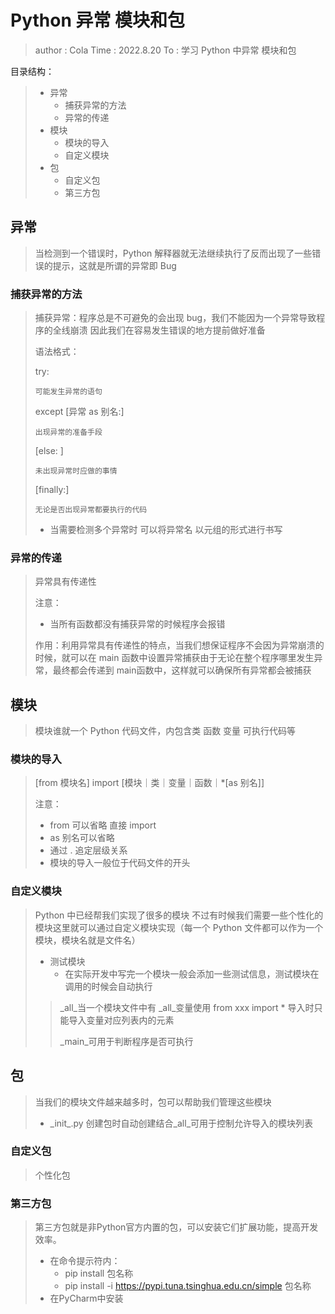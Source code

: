 # Python 异常 模块和包

> author : Cola
> Time : 2022.8.20
> To : 学习 Python 中异常 模块和包

目录结构：

> - 异常
>   - 捕获异常的方法
>   - 异常的传递
> - 模块
>   - 模块的导入
>   - 自定义模块
> - 包
>   - 自定义包
>   - 第三方包

## 异常

> 当检测到一个错误时，Python 解释器就无法继续执行了反而出现了一些错误的提示，这就是所谓的异常即 Bug

### 捕获异常的方法

> 捕获异常：程序总是不可避免的会出现 bug，我们不能因为一个异常导致程序的全线崩溃 因此我们在容易发生错误的地方提前做好准备
>
> 语法格式：
>
> try:
>
>     可能发生异常的语句
>
> except [异常 as 别名:]
>
>     出现异常的准备手段
>
> [else: ]
>
>     未出现异常时应做的事情
>
> [finally:]
>
>     无论是否出现异常都要执行的代码
>
> - 当需要检测多个异常时 可以将异常名 以元组的形式进行书写

### 异常的传递

> 异常具有传递性
>
> 注意：
>
> - 当所有函数都没有捕获异常的时候程序会报错
>
> 作用：利用异常具有传递性的特点，当我们想保证程序不会因为异常崩溃的时候，就可以在 main 函数中设置异常捕获由于无论在整个程序哪里发生异常，最终都会传递到 main函数中，这样就可以确保所有异常都会被捕获

## 模块

> 模块谁就一个 Python 代码文件，内包含类 函数 变量 可执行代码等

### 模块的导入

> [from 模块名] import [模块｜类｜变量｜函数｜*[as 别名]]
>
> 注意：
>
> - from 可以省略 直接 import
> - as 别名可以省略
> - 通过 . 追定层级关系
> - 模块的导入一般位于代码文件的开头

### 自定义模块

> Python 中已经帮我们实现了很多的模块 不过有时候我们需要一些个性化的模块这里就可以通过自定义模块实现（每一个 Python 文件都可以作为一个模块，模块名就是文件名）
>
> - 测试模块
>   - 在实际开发中写完一个模块一般会添加一些测试信息，测试模块在调用的时候会自动执行
>
>> _all\_当一个模块文件中有 _all\_变量使用 from xxx import * 导入时只能导入变量对应列表内的元素
>>
>> _main\_可用于判断程序是否可执行
>>

## 包

> 当我们的模块文件越来越多时，包可以帮助我们管理这些模块
>
> - _init\_.py 创建包时自动创建结合\_all\_可用于控制允许导入的模块列表

### 自定义包

> 个性化包

### 第三方包

> 第三方包就是非Python官方内置的包，可以安装它们扩展功能，提高开发效率。
>
> - 在命令提示符内：
>   - pip install 包名称
>   - pip install -i https://pypi.tuna.tsinghua.edu.cn/simple 包名称
> - 在PyCharm中安装
